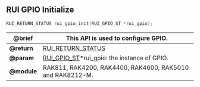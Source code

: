 ## RUI GPIO Initialize

```c
RUI_RETURN_STATUS rui_gpio_init(RUI_GPIO_ST *rui_gpio);
```

| **@brief**  | This API is used to configure GPIO.                          |
| ----------- | ------------------------------------------------------------ |
| **@return** | [RUI_RETURN_STATUS](../#rui-return-status)                   |
| **@param**  | [RUI_GPIO_ST](#rui-gpio-st)\*rui_gpio: the instance of GPIO. |
| **@module** | RAK811, RAK4200, RAK4400, RAK4600, RAK5010 and RAK8212-M.    |
